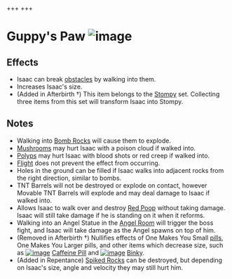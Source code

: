 +++
+++

 # Guppy's Paw ![image](/image/Guppy%27s_Paw.png) 


Effects
---------


* Isaac can break [obstacles](/wiki/Obstacle "Obstacle") by walking into them.
* Increases Isaac's size.
* (Added in Afterbirth †) This item belongs to the [Stompy](/wiki/Stompy "Stompy") set. Collecting three items from this set will transform Isaac into Stompy.


Notes
-------


* Walking into [Bomb Rocks](/wiki/Bomb_Rock "Bomb Rock") will cause them to explode.
* [Mushrooms](/wiki/Mushroom_(Obstacle) "Mushroom (Obstacle)") may hurt Isaac with a poison cloud if walked into.
* [Polyps](/wiki/Polyp "Polyp") may hurt Isaac with blood shots or red creep if walked into.
* [Flight](/wiki/Flight "Flight") does not prevent the effect from occurring.
* Holes in the ground can be filled if Isaac walks into adjacent rocks from the right direction, similar to bombs.
* TNT Barrels will not be destroyed or explode on contact, however Movable TNT Barrels will explode and may deal damage to Isaac if walked into.
* Allows Isaac to walk over and destroy [Red Poop](/wiki/Red_Poop "Red Poop") without taking damage. Isaac will still take damage if he is standing on it when it reforms.
* Walking into an Angel Statue in the [Angel Room](/wiki/Angel_Room "Angel Room") will trigger the boss fight, and Isaac will take damage as the Angel spawns on top of him.
* (Removed in Afterbirth †) Nullifies effects of One Makes You Small [pills](/wiki/Pill "Pill"), One Makes You Larger pills, and other items which decrease size, such as [![image](/image/Caffeine_Pill.png)](/wiki/Caffeine_Pill "Caffeine Pill") [Caffeine Pill](/wiki/Caffeine_Pill "Caffeine Pill") and [![image](/image/Binky.png)](/wiki/Binky "Binky") [Binky](/wiki/Binky "Binky").
* (Added in Repentance) [Spiked Rocks](/wiki/Rocks#Spiked_Rocks "Rocks") can be destroyed, but depending on Isaac's size, angle and velocity they may still hurt him.


